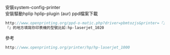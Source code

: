安裝system-config-printer <br>
安裝驅動hplip hplip-plugin (aur)
ppd檔案下載
```java
http://www.openprinting.org/ppd-o-matic.php?driver=pbmtozjs&printer=『』&show=0
『』的地方填寫你印表機的型號比如:hp-laserjet_1020
```
參考
```java
http://www.openprinting.org/printer/hp/hp-laserjet_1000
```
